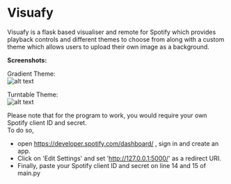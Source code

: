 # Visuafy
Visuafy is a flask based visualiser and remote for Spotify which provides playback controls and different themes to choose from along with a custom theme which allows users to upload their own image as a background.  
  
**Screenshots:**  
  
Gradient Theme:  
![alt text](https://i.ibb.co/0FSbn1G/Gradient.png)  
  
Turntable Theme:  
![alt text](https://i.ibb.co/VJMPs9K/Screenshot-2023-01-13-at-6-50-06-PM.png)  
  
Please note that for the program to work, you would require your own Spotify client ID and secret.  
To do so,  
- open https://developer.spotify.com/dashboard/ , sign in and create an app.  
- Click on 'Edit Settings' and set 'http://127.0.0.1:5000/' as a redirect URI.  
- Finally, paste your Spotify client ID and secret on line 14 and 15 of main.py
